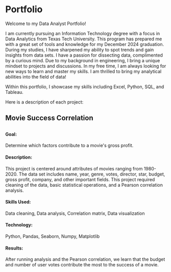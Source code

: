 # Portfolio
Welcome to my Data Analyst Portfolio!

I am currently pursuing an Information Technology degree with a focus in Data Analytics from Texas Tech University. This program has prepared me with a great set of tools and knowledge for my December 2024 graduation. During my studies, I have sharpened my ability to spot trends and gain insights from data sets. I have a passion for dissecting data, complimented by a curious mind. Due to my background in engineering, I bring a unique mindset to projects and discussions. In my free time, I am always looking for new ways to learn and master my skills. I am thrilled to bring my analytical abilities into the field of data!

Within this portfolio, I showcase my skills including Excel, Python, SQL, and Tableau.

Here is a description of each project:


<h2>Movie Success Correlation<h2>
<h4>Goal:</h4>
Determine which factors contribute to a movie's gross profit.
<h4>Description:</h4>
This project is centered around attributes of movies ranging from 1980-2020. The data set includes name, year, genre, votes, director, star, budget, gross profit, company, and other important fields. This project required cleaning of the data, basic statistical operations, and a Pearson correlation analysis.
<h4>Skills Used:</h4>
Data cleaning, Data analysis, Correlation matrix, Data visualization
<h4>Technology:</h4>
Python, Pandas, Seaborn, Numpy, Matplotlib
<h4>Results:</h4>
After running analysis and the Pearson correlation, we learn that the budget and number of user votes contribute the most to the success of a movie.
